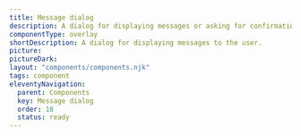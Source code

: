```yaml
---
title: Message dialog
description: A dialog for displaying messages or asking for confirmation.
componentType: overlay
shortDescription: A dialog for displaying messages to the user.
picture:
pictureDark:
layout: "components/components.njk"
tags: component
eleventyNavigation:
  parent: Components
  key: Message dialog
  order: 18
  status: ready
---
```

